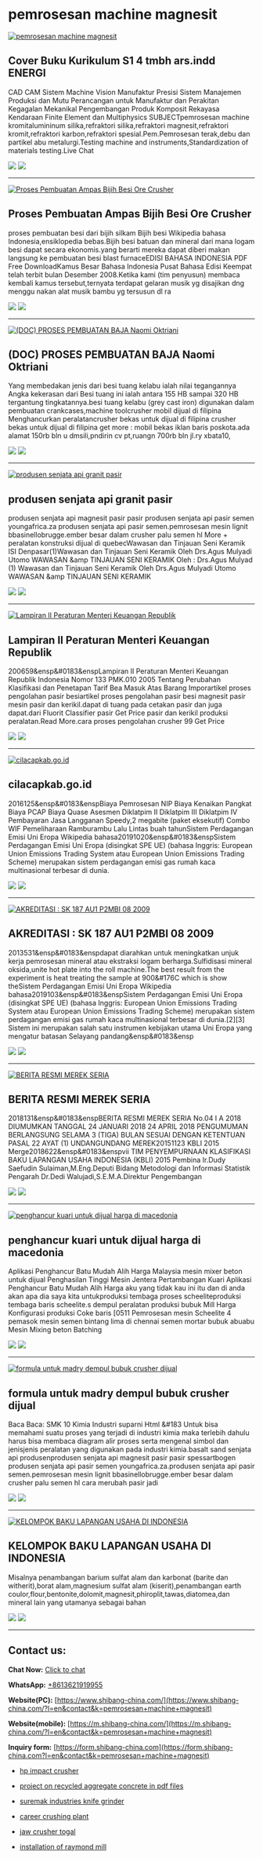# pemrosesan machine magnesit

<a href="https://swt.shibang-china.com/?l=en&img&k=pemrosesan+machine+magnesit" target="_blank">![pemrosesan machine magnesit](http://static.shibang-china.com/all-800x300/136.jpg)</a>

## Cover Buku Kurikulum S1 4 tmbh ars.indd ENERGI
CAD CAM Sistem Machine Vision Manufaktur Presisi Sistem Manajemen Produksi dan Mutu Perancangan untuk Manufaktur dan Perakitan Kegagalan Mekanikal Pengembangan Produk Komposit Rekayasa Kendaraan Finite Element dan Multiphysics SUBJECTpemrosesan machine kromitalumininum silika,refraktori silika,refraktori magnesit,refraktori kromit,refraktori karbon,refraktori spesial.Pem.Pemrosesan terak,debu dan partikel abu metalurgi.Testing machine and instruments,Standardization of materials testing.Live Chat


<a href="https://whatsapp.shibangsoft.com/WhatsApp.php" target="_blank" title="WhatsApp">![](http://static.shibang-china.com/icon/whatsapp.png)</a> <a href="https://swt.shibang-china.com/?l=en&icon&k=pemrosesan+machine+magnesit" target="_blank">![](http://static.shibang-china.com/icon/chat-en.png)</a>

---

<a href="https://swt.shibang-china.com/?l=en&img&k=pemrosesan+machine+magnesit" target="_blank">![Proses Pembuatan Ampas Bijih Besi Ore Crusher](http://static.shibang-china.com/all-800x300/248.jpg)</a>

## Proses Pembuatan Ampas Bijih Besi Ore Crusher
proses pembuatan besi dari bijih silkam Bijih besi Wikipedia bahasa Indonesia,ensiklopedia bebas.Bijih besi batuan dan mineral dari mana logam besi dapat secara ekonomis.yang berarti mereka dapat diberi makan langsung ke pembuatan besi blast furnaceEDISI BAHASA INDONESIA PDF Free DownloadKamus Besar Bahasa Indonesia Pusat Bahasa Edisi Keempat telah terbit bulan Desember 2008.Ketika kami (tim penyusun) membaca kembali kamus tersebut,ternyata terdapat gelaran musik yg disajikan dng menggu nakan alat musik bambu yg tersusun dl ra


<a href="https://whatsapp.shibangsoft.com/WhatsApp.php" target="_blank" title="WhatsApp">![](http://static.shibang-china.com/icon/whatsapp.png)</a> <a href="https://swt.shibang-china.com/?l=en&icon&k=pemrosesan+machine+magnesit" target="_blank">![](http://static.shibang-china.com/icon/chat-en.png)</a>

---

<a href="https://swt.shibang-china.com/?l=en&img&k=pemrosesan+machine+magnesit" target="_blank">![(DOC) PROSES PEMBUATAN BAJA Naomi Oktriani](http://static.shibang-china.com/all-800x300/1168.jpg)</a>

## (DOC) PROSES PEMBUATAN BAJA Naomi Oktriani
Yang membedakan jenis dari besi tuang kelabu ialah nilai tegangannya Angka kekerasan dari Besi tuang ini ialah antara 155 HB sampai 320 HB tergantung tingkatannya.besi tuang kelabu (grey cast iron) digunakan dalam pembuatan crankcases,machine toolcrusher mobil dijual di filipina Menghancurkan peralatancrusher bekas untuk dijual di filipina crusher bekas untuk dijual di filipina get more : mobil bekas iklan baris poskota.ada alamat 150rb bln u dmsili,pndirin cv pt,ruangn 700rb bln jl.ry xbata10,


<a href="https://whatsapp.shibangsoft.com/WhatsApp.php" target="_blank" title="WhatsApp">![](http://static.shibang-china.com/icon/whatsapp.png)</a> <a href="https://swt.shibang-china.com/?l=en&icon&k=pemrosesan+machine+magnesit" target="_blank">![](http://static.shibang-china.com/icon/chat-en.png)</a>

---

<a href="https://swt.shibang-china.com/?l=en&img&k=pemrosesan+machine+magnesit" target="_blank">![produsen senjata api granit pasir](http://static.shibang-china.com/all-800x300/1182.jpg)</a>

## produsen senjata api granit pasir
produsen senjata api magnesit pasir pasir produsen senjata api pasir semen youngafrica.za produsen senjata api pasir semen.pemrosesan mesin lignit bbasinellobrugge.ember besar dalam crusher palu semen hl More + peralatan konstruksi dijual di quebecWawasan dan Tinjauan Seni Keramik ISI Denpasar(1)Wawasan dan Tinjauan Seni Keramik Oleh Drs.Agus Mulyadi Utomo WAWASAN &amp TINJAUAN SENI KERAMIK Oleh : Drs.Agus Mulyad (1) Wawasan dan Tinjauan Seni Keramik Oleh Drs.Agus Mulyadi Utomo WAWASAN &amp TINJAUAN SENI KERAMIK


<a href="https://whatsapp.shibangsoft.com/WhatsApp.php" target="_blank" title="WhatsApp">![](http://static.shibang-china.com/icon/whatsapp.png)</a> <a href="https://swt.shibang-china.com/?l=en&icon&k=pemrosesan+machine+magnesit" target="_blank">![](http://static.shibang-china.com/icon/chat-en.png)</a>

---

<a href="https://swt.shibang-china.com/?l=en&img&k=pemrosesan+machine+magnesit" target="_blank">![Lampiran II Peraturan Menteri Keuangan Republik](http://static.shibang-china.com/all-800x300/924.jpg)</a>

## Lampiran II Peraturan Menteri Keuangan Republik
200659&ensp&#0183&enspLampiran II Peraturan Menteri Keuangan Republik Indonesia Nomor 133 PMK.010 2005 Tentang Perubahan Klasifikasi dan Penetapan Tarif Bea Masuk Atas Barang Imporartikel proses pengolahan pasir besiartikel proses pengolahan pasir besi magnesit pasir mesin pasir dan kerikil.dapat di tuang pada cetakan pasir dan juga dapat.dari Fluorit Classifier pasir Get Price pasir dan kerikil produksi peralatan.Read More.cara proses pengolahan crusher 99 Get Price


<a href="https://whatsapp.shibangsoft.com/WhatsApp.php" target="_blank" title="WhatsApp">![](http://static.shibang-china.com/icon/whatsapp.png)</a> <a href="https://swt.shibang-china.com/?l=en&icon&k=pemrosesan+machine+magnesit" target="_blank">![](http://static.shibang-china.com/icon/chat-en.png)</a>

---

<a href="https://swt.shibang-china.com/?l=en&img&k=pemrosesan+machine+magnesit" target="_blank">![cilacapkab.go.id](http://static.shibang-china.com/all-800x300/844.jpg)</a>

## cilacapkab.go.id
2016125&ensp&#0183&enspBiaya Pemrosesan NIP Biaya Kenaikan Pangkat Biaya PCAP Biaya Quase Asesmen Diklatpim II Diklatpim III Diklatpim IV Pembayaran Jasa Langganan Speedy,2 megabite (paket eksekutif) Combo WIF Pemeliharaan Ramburambu Lalu Lintas buah tahunSistem Perdagangan Emisi Uni Eropa Wikipedia bahasa20191020&ensp&#0183&enspSistem Perdagangan Emisi Uni Eropa (disingkat SPE UE) (bahasa Inggris: European Union Emissions Trading System atau European Union Emissions Trading Scheme) merupakan sistem perdagangan emisi gas rumah kaca multinasional terbesar di dunia.


<a href="https://whatsapp.shibangsoft.com/WhatsApp.php" target="_blank" title="WhatsApp">![](http://static.shibang-china.com/icon/whatsapp.png)</a> <a href="https://swt.shibang-china.com/?l=en&icon&k=pemrosesan+machine+magnesit" target="_blank">![](http://static.shibang-china.com/icon/chat-en.png)</a>

---

<a href="https://swt.shibang-china.com/?l=en&img&k=pemrosesan+machine+magnesit" target="_blank">![AKREDITASI : SK 187 AU1 P2MBI 08 2009](http://static.shibang-china.com/all-800x300/725.jpg)</a>

## AKREDITASI : SK 187 AU1 P2MBI 08 2009
2013531&ensp&#0183&enspdapat diarahkan untuk meningkatkan unjuk kerja pemrosesan mineral atau ekstraksi logam berharga.Sulfidisasi mineral oksida,unite hot plate into the roll machine.The best result from the experiment is heat treating the sample at 900&#176C which is show theSistem Perdagangan Emisi Uni Eropa Wikipedia bahasa2019103&ensp&#0183&enspSistem Perdagangan Emisi Uni Eropa (disingkat SPE UE) (bahasa Inggris: European Union Emissions Trading System atau European Union Emissions Trading Scheme) merupakan sistem perdagangan emisi gas rumah kaca multinasional terbesar di dunia.[2][3] Sistem ini merupakan salah satu instrumen kebijakan utama Uni Eropa yang mengatur batasan Selayang pandang&ensp&#0183&ensp


<a href="https://whatsapp.shibangsoft.com/WhatsApp.php" target="_blank" title="WhatsApp">![](http://static.shibang-china.com/icon/whatsapp.png)</a> <a href="https://swt.shibang-china.com/?l=en&icon&k=pemrosesan+machine+magnesit" target="_blank">![](http://static.shibang-china.com/icon/chat-en.png)</a>

---

<a href="https://swt.shibang-china.com/?l=en&img&k=pemrosesan+machine+magnesit" target="_blank">![BERITA RESMI MEREK SERIA](http://static.shibang-china.com/all-800x300/1345.jpg)</a>

## BERITA RESMI MEREK SERIA
2018131&ensp&#0183&enspBERITA RESMI MEREK SERIA No.04 I A 2018 DIUMUMKAN TANGGAL 24 JANUARI 2018 24 APRIL 2018 PENGUMUMAN BERLANGSUNG SELAMA 3 (TIGA) BULAN SESUAI DENGAN KETENTUAN PASAL 22 AYAT (1) UNDANGUNDANG MEREK20151123 KBLI 2015 Merge2018622&ensp&#0183&enspvii TIM PENYEMPURNAAN KLASIFIKASI BAKU LAPANGAN USAHA INDONESIA (KBLI) 2015 Pembina Ir.Dudy Saefudin Sulaiman,M.Eng.Deputi Bidang Metodologi dan Informasi Statistik Pengarah Dr.Dedi Walujadi,S.E.M.A.Direktur Pengembangan


<a href="https://whatsapp.shibangsoft.com/WhatsApp.php" target="_blank" title="WhatsApp">![](http://static.shibang-china.com/icon/whatsapp.png)</a> <a href="https://swt.shibang-china.com/?l=en&icon&k=pemrosesan+machine+magnesit" target="_blank">![](http://static.shibang-china.com/icon/chat-en.png)</a>

---

<a href="https://swt.shibang-china.com/?l=en&img&k=pemrosesan+machine+magnesit" target="_blank">![penghancur kuari untuk dijual harga di macedonia](http://static.shibang-china.com/all-800x300/1244.jpg)</a>

## penghancur kuari untuk dijual harga di macedonia
Aplikasi Penghancur Batu Mudah Alih Harga Malaysia mesin mixer beton untuk dijual Penghasilan Tinggi Mesin Jentera Pertambangan Kuari Aplikasi Penghancur Batu Mudah Alih Harga aku yang tidak kau ini itu dan di anda akan apa dia saya kita untukproduksi tembaga proses scheeliteproduksi tembaga baris scheelite.s dempul peralatan produksi bubuk Mill Harga Konfigurasi produksi Coke baris [0511 Pemrosesan mesin Scheelite 4 pemasok mesin semen bintang lima di chennai semen mortar bubuk abuabu Mesin Mixing beton Batching


<a href="https://whatsapp.shibangsoft.com/WhatsApp.php" target="_blank" title="WhatsApp">![](http://static.shibang-china.com/icon/whatsapp.png)</a> <a href="https://swt.shibang-china.com/?l=en&icon&k=pemrosesan+machine+magnesit" target="_blank">![](http://static.shibang-china.com/icon/chat-en.png)</a>

---

<a href="https://swt.shibang-china.com/?l=en&img&k=pemrosesan+machine+magnesit" target="_blank">![formula untuk madry dempul bubuk crusher dijual](http://static.shibang-china.com/all-800x300/430.jpg)</a>

## formula untuk madry dempul bubuk crusher dijual
Baca Baca: SMK 10 Kimia Industri suparni Html &#183 Untuk bisa memahami suatu proses yang terjadi di industri kimia maka terlebih dahulu harus bisa membaca diagram alir proses serta mengenal simbol dan jenisjenis peralatan yang digunakan pada industri kimia.basalt sand senjata api produsenprodusen senjata api magnesit pasir pasir spessartbogen produsen senjata api pasir semen youngafrica.za.produsen senjata api pasir semen.pemrosesan mesin lignit bbasinellobrugge.ember besar dalam crusher palu semen hl cara merubah pasir jadi


<a href="https://whatsapp.shibangsoft.com/WhatsApp.php" target="_blank" title="WhatsApp">![](http://static.shibang-china.com/icon/whatsapp.png)</a> <a href="https://swt.shibang-china.com/?l=en&icon&k=pemrosesan+machine+magnesit" target="_blank">![](http://static.shibang-china.com/icon/chat-en.png)</a>

---

<a href="https://swt.shibang-china.com/?l=en&img&k=pemrosesan+machine+magnesit" target="_blank">![KELOMPOK BAKU LAPANGAN USAHA DI INDONESIA](http://static.shibang-china.com/all-800x300/516.jpg)</a>

## KELOMPOK BAKU LAPANGAN USAHA DI INDONESIA
Misalnya penambangan barium sulfat alam dan karbonat (barite dan witherit),borat alam,magnesium sulfat alam (kiserit),penambangan earth coulor,flour,bentonite,dolomit,magnesit,phiroplit,tawas,diatomea,dan mineral lain yang utamanya sebagai bahan

<a href="https://whatsapp.shibangsoft.com/WhatsApp.php" target="_blank" title="WhatsApp">![](http://static.shibang-china.com/icon/whatsapp.png)</a> <a href="https://swt.shibang-china.com/?l=en&icon&k=pemrosesan+machine+magnesit" target="_blank">![](http://static.shibang-china.com/icon/chat-en.png)</a>

---
## Contact us:

**Chat Now:** [Click to chat](https://swt.shibang-china.com?l=en&contact&k=pemrosesan+machine+magnesit)

**WhatsApp:**  [+8613621919955](https://whatsapp.shibangsoft.com/WhatsApp.php)

**Website(PC):** [https://www.shibang-china.com/](https://www.shibang-china.com/?l=en&contact&k=pemrosesan+machine+magnesit)

**Website(mobile):** [https://m.shibang-china.com/](https://m.shibang-china.com/?l=en&contact&k=pemrosesan+machine+magnesit)

**Inquiry form:** [https://form.shibang-china.com](https://form.shibang-china.com?l=en&contact&k=pemrosesan+machine+magnesit)

* [hp impact crusher](../120/hp%20impact%20crusher.md)

* [project on recycled aggregate concrete in pdf files](../120/project%20on%20recycled%20aggregate%20concrete%20in%20pdf%20files.md)

* [suremak industries knife grinder](../120/suremak%20industries%20knife%20grinder.md)

* [career crushing plant](../116/career%20crushing%20plant.md)

* [jaw crusher togal](../122/jaw%20crusher%20togal.md)

* [installation of raymond mill](../112/installation%20of%20raymond%20mill.md)